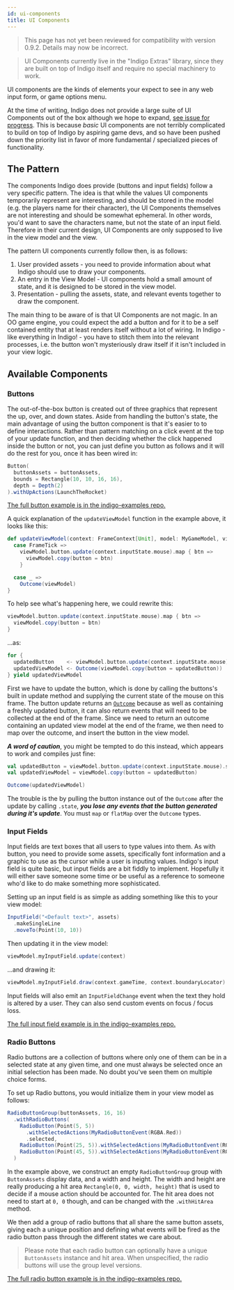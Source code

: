 ```yaml
---
id: ui-components
title: UI Components
---
```


> This page has not yet been reviewed for compatibility with version 0.9.2. Details may now be incorrect.

> UI Components currently live in the "Indigo Extras" library, since they are built on top of Indigo itself and require no special machinery to work.

UI components are the kinds of elements your expect to see in any web input form, or game options menu.

At the time of writing, Indigo does not provide a large suite of UI Components out of the box although we hope to expand, [see issue for progress](https://github.com/PurpleKingdomGames/indigo/issues/41). This is because _basic_ UI components are not terribly complicated to build on top of Indigo by aspiring game devs, and so have been pushed down the priority list in favor of more fundamental / specialized pieces of functionality.

## The Pattern

The components Indigo does provide (buttons and input fields) follow a very specific pattern. The idea is that while the values UI components temporarily represent are interesting, and should be stored in the model (e.g. the players name for their character), the UI Components themselves are not interesting and should be somewhat ephemeral. In other words, you'd want to save the characters name, but not the state of an input field. Therefore in their current design, UI Components are only supposed to live in the view model and the view.

The pattern UI components currently follow then, is as follows:

1. User provided assets - you need to provide information about what Indigo should use to draw your components.
2. An entry in the View Model - UI components hold a small amount of state, and it is designed to be stored in the view model.
3. Presentation - pulling the assets, state, and relevant events together to draw the component.

The main thing to be aware of is that UI Components are not magic. In an OO game engine, you could expect the add a button and for it to be a self contained entity that at least renders itself without a lot of wiring. In Indigo - like everything in Indigo! - you have to stitch them into the relevant processes, i.e. the button won't mysteriously draw itself if it isn't included in your view logic.

## Available Components

### Buttons

The out-of-the-box button is created out of three graphics that represent the up, over, and down states. Aside from handling the button's state, the main advantage of using the button component is that it's easier to to define interactions. Rather than pattern matching on a click event at the top of your update function, and then deciding whether the click happened inside the button or not, you can just define you button as follows and it will do the rest for you, once it has been wired in:

```scala
Button(
  buttonAssets = buttonAssets,
  bounds = Rectangle(10, 10, 16, 16),
  depth = Depth(2)
).withUpActions(LaunchTheRocket)
```

[The full button example is in the indigo-examples repo.](https://github.com/PurpleKingdomGames/indigo-examples/tree/master/examples/button)

A quick explanation of the `updateViewModel` function in the example above, it looks like this:

```scala
def updateViewModel(context: FrameContext[Unit], model: MyGameModel, viewModel: MyViewModel): GlobalEvent => Outcome[MyViewModel] = {
  case FrameTick =>
    viewModel.button.update(context.inputState.mouse).map { btn =>
      viewModel.copy(button = btn)
    }

  case _ =>
    Outcome(viewModel)
}
```

To help see what's happening here, we could rewrite this:

```scala
viewModel.button.update(context.inputState.mouse).map { btn =>
  viewModel.copy(button = btn)
}
```

...as:

```scala
for {
  updatedButton    <- viewModel.button.update(context.inputState.mouse)
  updatedViewModel <- Outcome(viewModel.copy(button = updatedButton))
} yield updatedViewModel
```

First we have to update the button, which is done by calling the buttons's built in update method and supplying the current state of the mouse on this frame. The button update returns an [`Outcome`](gameloop/outcome.md) because as well as containing a freshly updated button, it can also return events that will need to be collected at the end of the frame. Since we need to return an outcome containing an updated view model at the end of the frame, we then need to map over the outcome, and insert the button in the view model.

***A word of caution***, you might be tempted to do this instead, which appears to work and compiles just fine:

```scala
val updatedButton = viewModel.button.update(context.inputState.mouse).state
val updatedViewModel = viewModel.copy(button = updatedButton)

Outcome(updatedViewModel)
```

The trouble is the by pulling the button instance out of the `Outcome` after the update by calling `.state`, ***you lose any events that the button generated during it's update***. You must `map` or `flatMap` over the `Outcome` types.

### Input Fields

Input fields are text boxes that all users to type values into them. As with button, you need to provide some assets, specifically font information and a graphic to use as the cursor while a user is inputing values. Indigo's input field is quite basic, but input fields are a bit fiddly to implement. Hopefully it will either save someone some time or be useful as a reference to someone who'd like to do make something more sophisticated.

Setting up an input field is as simple as adding something like this to your view model:

```scala
InputField("<Default text>", assets)
  .makeSingleLine
  .moveTo(Point(10, 10))
```

Then updating it in the view model:

```scala
viewModel.myInputField.update(context)
```

...and drawing it:

```scala
viewModel.myInputField.draw(context.gameTime, context.boundaryLocator)
```

Input fields will also emit an `InputFieldChange` event when the text they hold is altered by a user. They can also send custom events on focus / focus loss.

[The full input field example is in the indigo-examples repo.](https://github.com/PurpleKingdomGames/indigo-examples/tree/master/examples/inputfield)

### Radio Buttons

Radio buttons are a collection of buttons where only one of them can be in a selected state at any given time, and one must always be selected once an initial selection has been made. No doubt you've seen them on multiple choice forms.

To set up Radio buttons, you would initialize them in your view model as follows:

```scala
RadioButtonGroup(buttonAssets, 16, 16)
  .withRadioButtons(
    RadioButton(Point(5, 5))
      .withSelectedActions(MyRadioButtonEvent(RGBA.Red))
      .selected,
    RadioButton(Point(25, 5)).withSelectedActions(MyRadioButtonEvent(RGBA.Green)),
    RadioButton(Point(45, 5)).withSelectedActions(MyRadioButtonEvent(RGBA.Blue))
  )
```

In the example above, we construct an empty `RadioButtonGroup` group with `ButtonAssets` display data, and a width and height. The width and height are really producing a hit area `Rectangle(0, 0, width, height)` that is used to decide if a mouse action should be accounted for. The hit area does not need to start at `0, 0` though, and can be changed with the `.withHitArea` method.

We then add a group of radio buttons that all share the same button assets, giving each a unique position and defining what events will be fired as the radio button pass through the different states we care about.

> Please note that each radio button can optionally have a unique `ButtonAssets` instance and hit area. When unspecified, the radio buttons will use the group level versions.

[The full radio button example is in the indigo-examples repo.](https://github.com/PurpleKingdomGames/indigo-examples/tree/master/examples/radio)
